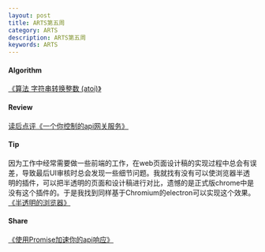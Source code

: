 ```yaml
---
layout: post
title: ARTS第五周
category: ARTS 
description: ARTS第五周
keywords: ARTS
---
```

  
#### Algorithm
[《算法 字符串转换整数 (atoi)》](/algorithm/2019/05/05/algorithm-leetcode-8.html)
  
#### Review
[读后点评《一个你控制的api网关服务》](/review/2019/05/05/node-api-gateway.html)
  
#### Tip
因为工作中经常需要做一些前端的工作，在web页面设计稿的实现过程中总会有误差，导致最后UI审核时总会发现一些细节问题。我就找有没有可以使浏览器半透明的插件，可以把半透明的页面和设计稿进行对比，遗憾的是正式版chrome中是没有这个插件的。于是我找到同样基于Chromium的electron可以实现这个效果。  
[《半透明的浏览器》](/tip/2019/05/05/tip-transparent-browser.html)

#### Share
[《使用Promise加速你的api响应》](/share/2019/05/05/share-promise.html)
